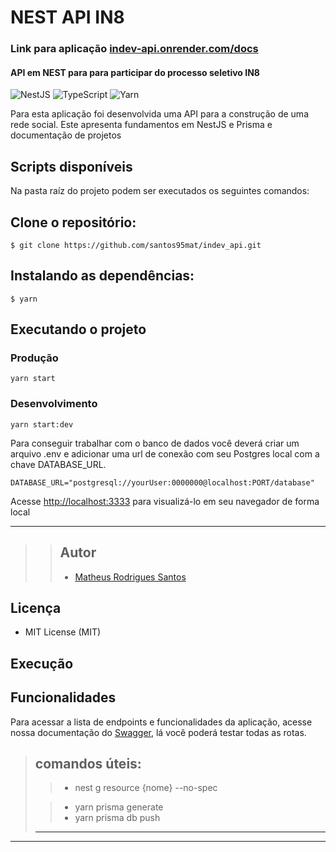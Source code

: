 # NEST API IN8

### Link para aplicação [indev-api.onrender.com/docs](https://indev-api.onrender.com/docs)

#### API em NEST para para participar do processo seletivo IN8

![NestJS](https://img.shields.io/badge/nestjs-%23E0234E.svg?style=for-the-badge&logo=nestjs&logoColor=white)
![TypeScript](https://img.shields.io/badge/typescript-%23007ACC.svg?style=for-the-badge&logo=typescript&logoColor=white)
![Yarn](https://img.shields.io/badge/yarn-%232C8EBB.svg?style=for-the-badge&logo=yarn&logoColor=white)

Para esta aplicação foi desenvolvida uma API para a construção de uma rede social.
Este apresenta fundamentos em NestJS e Prisma e documentação de projetos

## Scripts disponíveis

Na pasta raíz do projeto podem ser executados os seguintes comandos:

## Clone o repositório:

```
$ git clone https://github.com/santos95mat/indev_api.git
```

## Instalando as dependências:

```
$ yarn
```

## Executando o projeto

### Produção

```
yarn start
```

### Desenvolvimento

```
yarn start:dev
```



Para conseguir trabalhar com o banco de dados você deverá criar um arquivo .env e adicionar uma url de conexão com seu Postgres local com a chave DATABASE_URL.

```
DATABASE_URL="postgresql://yourUser:0000000@localhost:PORT/database"
```


Acesse [http://localhost:3333](http://localhost:3333) para visualizá-lo em seu navegador de forma local

---
>
>> ## Autor
>>
>>- [Matheus Rodrigues Santos](https://github.com/santos95mat)

## Licença

- MIT License (MIT)


## Execução


## Funcionalidades

Para acessar a lista de endpoints e funcionalidades da aplicação, acesse nossa documentação do [Swagger](https://indev-api.onrender.com/docs), lá você poderá testar todas as rotas.

> ## comandos úteis:
>
> > - nest g resource {nome} --no-spec
>
> > - yarn prisma generate
> > - yarn prisma db push
>
> ---

---
